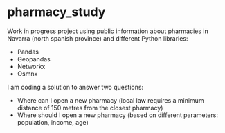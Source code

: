 # pharmacy_study

Work in progress project using public information about pharmacies in Navarra (north spanish province) and different Python libraries:
- Pandas
- Geopandas
- Networkx
- Osmnx

I am coding a solution to answer two questions:
- Where can I open a new pharmacy (local law requires a minimum distance of 150 metres from the closest pharmacy)
- Where should I open a new pharmacy (based on different parameters: population, income, age)
